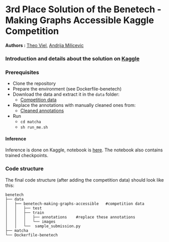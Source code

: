 # 3rd Place Solution of the Benetech - Making Graphs Accessible Kaggle Competition

**Authors :** [Theo Viel](https://github.com/TheoViel), [Andrija Milicevic](https://github.com/CroDoc)

### Introduction and details about the solution on [Kaggle](https://www.kaggle.com/competitions/benetech-making-graphs-accessible/discussion/418420)

### Prerequisites
- Clone the repository
- Prepare the environment (see Dockerfile-benetech)
- Download the data and extract it in the `data` folder:
  - [Competition data](https://www.kaggle.com/competitions/benetech-making-graphs-accessible/data)
- Replace the annotations with manually cleaned ones from:
  - [Cleaned annotations](https://www.kaggle.com/datasets/crodoc/benetech-fixed-train-annotations)
- Run 
  - `cd matcha`
  - `sh run_me.sh`

#### Inference

Inference is done on Kaggle, notebook is [here](https://www.kaggle.com/code/crodoc/benetech-mit-ensemble?scriptVersionId=134055662). The notebook also contains trained checkpoints.

### Code structure
The final code structure (after adding the competition data) should look like this:
```
benetech
├── data
│   ├── benetech-making-graphs-accessible   #competition data
│   │   ├── test
│   │   ├── train
│   │   │   ├── annotations    #replace these annotations
│   │   │   └── images
│   │   └──  sample_submission.py
├── matcha           
└── Dockerfile-benetech
